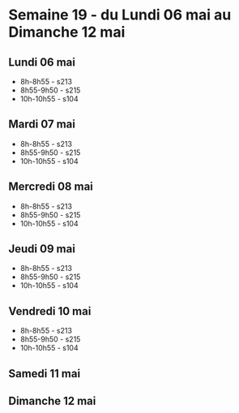 # Semaine 19 - du Lundi 06 mai au Dimanche 12 mai


## Lundi 06 mai

* 8h-8h55 - s213
* 8h55-9h50 - s215
* 10h-10h55 - s104

## Mardi 07 mai

* 8h-8h55 - s213
* 8h55-9h50 - s215
* 10h-10h55 - s104

## Mercredi 08 mai

* 8h-8h55 - s213
* 8h55-9h50 - s215
* 10h-10h55 - s104

## Jeudi 09 mai

* 8h-8h55 - s213
* 8h55-9h50 - s215
* 10h-10h55 - s104

## Vendredi 10 mai

* 8h-8h55 - s213
* 8h55-9h50 - s215
* 10h-10h55 - s104

## Samedi 11 mai


## Dimanche 12 mai

